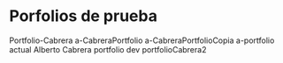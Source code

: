 # Porfolios de prueba

  Portfolio-Cabrera
  a-CabreraPortfolio
  a-CabreraPortfolioCopia
  a-portfolio actual Alberto Cabrera 
  portfolio dev
  portfolioCabrera2

